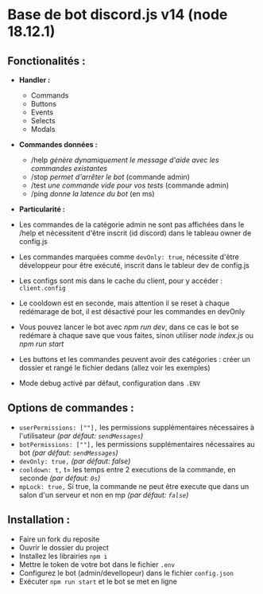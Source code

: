 # Base de bot discord.js v14 (node 18.12.1)

## Fonctionalités :

- **Handler :**
    - Commands
    - Buttons
    - Events
    - Selects
    - Modals

- **Commandes données :**
    - /help *génère dynamiquement le message d'aide avec les commandes existantes*
    - /stop *permet d'arrêter le bot* (commande admin)
    - /test *une commande vide pour vos tests* (commande admin)
    - /ping *donne la latence du bot* (en ms)

- **Particularité :**
- Les commandes de la catégorie admin ne sont pas affichées dans le /help et nécessitent d'être inscrit (id discord)
  dans le tableau owner de config.js
- Les commandes marquées comme `devOnly: true`, nécessite d'être développeur pour être exécuté, inscrit dans le tableur
  dev de config.js
- Les configs sont mis dans le cache du client, pour y accéder : `client.config`
- Le cooldown est en seconde, mais attention il se reset à chaque redémarage de bot, il est désactivé pour les commandes
  en devOnly
- Vous pouvez lancer le bot avec *npm run dev*, dans ce cas le bot se redémare à chaque save que vous faites, sinon
  utiliser *node index.js* ou *npm run start*
- Les buttons et les commandes peuvent avoir des catégories : créer un dossier et rangé le fichier dedans (allez voir
  les exemples)
- Mode debug activé par défaut, configuration dans `.ENV`

## Options de commandes :

- ```userPermissions: [""],``` les permissions supplémentaires nécessaires à l'utilisateur *(par
  défaut: ```sendMessages```)*
- ```botPermissions: [""],``` les permissions supplémentaires nécessaires au bot *(par défaut: ```sendMessages```)*
- ```devOnly: true,``` *(par défaut: false)*
- ```cooldown: t,``` t= les temps entre 2 executions de la commande, en seconde *(par défaut: ```0s```)*
- ```mpLock: true,``` Si true, la commande ne peut être execute que dans un salon d'un serveur et non en mp *(par
  défaut: ```false```)*

## Installation :

- Faire un fork du reposite
- Ouvrir le dossier du project
- Installez les librairies `npm i`
- Mettre le token de votre bot dans le fichier `.env`
- Configurez le bot (admin/devellopeur) dans le fichier `config.json`
- Exécuter `npm run start` et le bot se met en ligne
